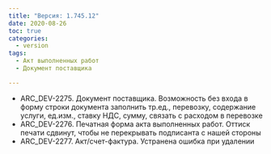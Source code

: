 ```yaml
---
title: "Версия: 1.745.12"
date: 2020-08-26
toc: true
categories:
  - version
tags:
  - Акт выполненных работ
  - Документ поставщика

---
```


-   ARC_DEV-2275. Документ поставщика. Возможность без входа в форму строки документа заполнить тр.ед., перевозку, содержание услуги, ед.изм., ставку НДС, сумму, связать с расходом в перевозке
-   ARC_DEV-2276. Печатная форма акта выполненных работ. Оттиск печати сдвинут, чтобы не перекрывать подписанта с нашей стороны
-   ARC_DEV-2277. Акт/счет-фактура. Устранена ошибка при удалении
